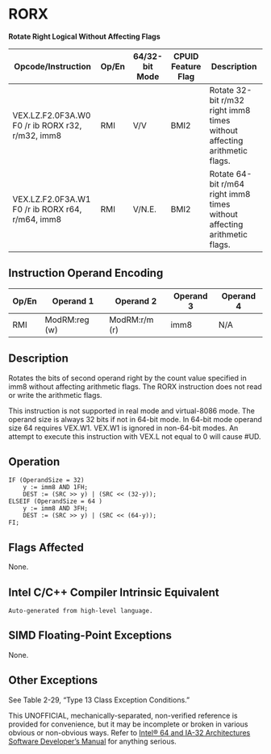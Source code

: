 # RORX

**Rotate Right Logical Without Affecting Flags**

| Opcode/Instruction                               | Op/En | 64/32-bit Mode | CPUID Feature Flag | Description                                                              |
| ------------------------------------------------ | ----- | -------------- | ------------------ | ------------------------------------------------------------------------ |
| VEX.LZ.F2.0F3A.W0 F0 /r ib RORX r32, r/m32, imm8 | RMI   | V/V            | BMI2               | Rotate 32-bit r/m32 right imm8 times without affecting arithmetic flags. |
| VEX.LZ.F2.0F3A.W1 F0 /r ib RORX r64, r/m64, imm8 | RMI   | V/N.E.         | BMI2               | Rotate 64-bit r/m64 right imm8 times without affecting arithmetic flags. |

## Instruction Operand Encoding

| Op/En | Operand 1     | Operand 2     | Operand 3 | Operand 4 |
| ----- | ------------- | ------------- | --------- | --------- |
| RMI   | ModRM:reg (w) | ModRM:r/m (r) | imm8      | N/A       |

## Description

Rotates the bits of second operand right by the count value specified in imm8 without affecting arithmetic flags. The RORX instruction does not read or write the arithmetic flags.

This instruction is not supported in real mode and virtual-8086 mode. The operand size is always 32 bits if not in 64-bit mode. In 64-bit mode operand size 64 requires VEX.W1. VEX.W1 is ignored in non-64-bit modes. An attempt to execute this instruction with VEX.L not equal to 0 will cause #​​​UD.

## Operation

```
IF (OperandSize = 32)
    y := imm8 AND 1FH;
    DEST := (SRC >> y) | (SRC << (32-y));
ELSEIF (OperandSize = 64 )
    y := imm8 AND 3FH;
    DEST := (SRC >> y) | (SRC << (64-y));
FI;

```

## Flags Affected

None.

## Intel C/C++ Compiler Intrinsic Equivalent

```
Auto-generated from high-level language.

```

## SIMD Floating-Point Exceptions

None.

## Other Exceptions

See Table 2-29, “Type 13 Class Exception Conditions.”

This UNOFFICIAL, mechanically-separated, non-verified reference is provided for convenience, but it may be
incomplete or broken in various obvious or non-obvious
ways. Refer to [Intel® 64 and IA-32 Architectures Software Developer’s Manual](https://software.intel.com/en-us/download/intel-64-and-ia-32-architectures-sdm-combined-volumes-1-2a-2b-2c-2d-3a-3b-3c-3d-and-4) for anything serious.

